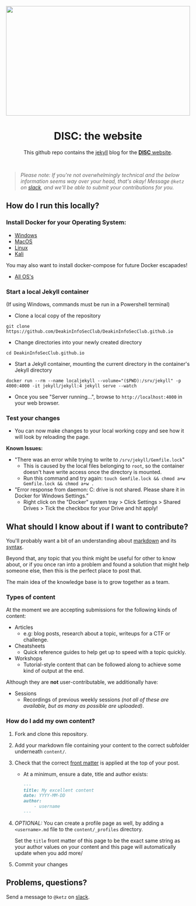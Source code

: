 <center>
    <img src="https://raw.githubusercontent.com/DeakinInfoSecClub/DeakinInfoSecClub.github.io/master/static/img/og-image.png" style="object-fit: cover; height:300px; width: 100%;">
    <h1>DISC: the website</h1>
    <p>This github repo contains the <a href="http://jekyllrb.com/">jekyll</a> blog for the <a href="https://deakininfosec.com.au"><strong>DISC</strong> website</a>.</p>
    <br/>
</center>

> _Please note: If you're not overwhelmingly technical and the below information seems way over your head, that's okay!
> Message `@ketz` on [slack](https://discclub.slack.com), and we'll be able to submit your contributions for you._

## How do I run this locally?

### Install Docker for your Operating System:
* [Windows](https://runnable.com/docker/install-docker-on-windows-10)
* [MacOS](https://runnable.com/docker/install-docker-on-macos)
* [Linux](https://runnable.com/docker/install-docker-on-linux)
* [Kali](https://medium.com/@airman604/installing-docker-in-kali-linux-2017-1-fbaa4d1447fe)

You may also want to install docker-compose for future Docker escapades!
* [All OS's](https://docs.docker.com/compose/install/)

### Start a local Jekyll container
(If using Windows, commands must be run in a Powershell terminal)
* Clone a local copy of the repository 

`git clone https://github.com/DeakinInfoSecClub/DeakinInfoSecClub.github.io`

* Change directories into your newly created directory

`cd DeakinInfoSecClub.github.io`

* Start a Jekyll container, mounting the current directory in the container's Jekyll directory

`docker run --rm --name localjekyll --volume="($PWD):/srv/jekyll" -p 4000:4000 -it jekyll/jekyll:4 jekyll serve --watch`

* Once you see "Server running...", browse to `http://localhost:4000` in your web browser.

### Test your changes
* You can now make changes to your local working copy and see how it will look by reloading the page.

**Known Issues:**
* "There was an error while trying to write to `/srv/jekyll/Gemfile.lock`"
    * This is caused by the local files belonging to `root`, so the container doesn't have write access once the directory is mounted.
    * Run this command and try again: `touch Gemfile.lock && chmod a+w Gemfile.lock && chmod a+w .`
* "Error response from daemon: C: drive is not shared. Please share it in Docker for Windows Settings.”
    * Right click on the "Docker" system tray > Click Settings > Shared Drives > Tick the checkbox for your Drive and hit apply!

## What should I know about if I want to contribute?

You'll probably want a bit of an understanding about [markdown](https://daringfireball.net/projects/markdown/) and its [syntax](https://daringfireball.net/projects/markdown/syntax).

Beyond that, any topic that you think might be useful for other to know about, or if you once ran into a problem and found a solution that might help someone else, then this is the perfect place to post that.

The main idea of the knowledge base is to grow together as a team.

### Types of content
At the moment we are accepting submissions for the following kinds of content:

- Articles
    - e.g: blog posts, research about a topic, writeups for a CTF or challenge.
- Cheatsheets
    - Quick reference guides to help get up to speed with a topic quickly.
- Workshops
    - Tutorial-style content that can be followed along to achieve some kind of output at the end.

Although they are **not** user-contributable, we additionally have:
- Sessions
    - Recordings of previous weekly sessions _(not all of these are available, but as many as possible are uploaded)_.

### How do I add my own content?

1. Fork and clone this repository.
2. Add your markdown file containing your content to the correct subfolder underneath `content/`.
3. Check that the correct [front matter](https://jekyllrb.com/docs/front-matter/) is applied at the top of your post.
    - At a minimum, ensure a date, title and author exists:
        ```markdown
        ---
        title: My excellent content
        date: YYYY-MM-DD
        author:
            - username
        ---
        ```
4. _OPTIONAL:_ You can create a profile page as well, by adding a `<username>.md` file to the `content/_profiles` directory.

    Set the `title` front matter of this page to be the exact same string as your author values on your content and this page will automatically update when you add more/

5. Commit your changes


## Problems, questions?
Send a message to `@ketz` on [slack](https://discclub.slack.com).
